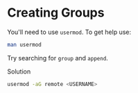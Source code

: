 # Creating Groups

You'll need to use `usermod`.
To get help use:

```sh
man usermod
```

Try searching for `group` and `append`.

<detail>

<summary>Solution</summary>

```sh
usermod -aG remote <USERNAME>
```

</detail>